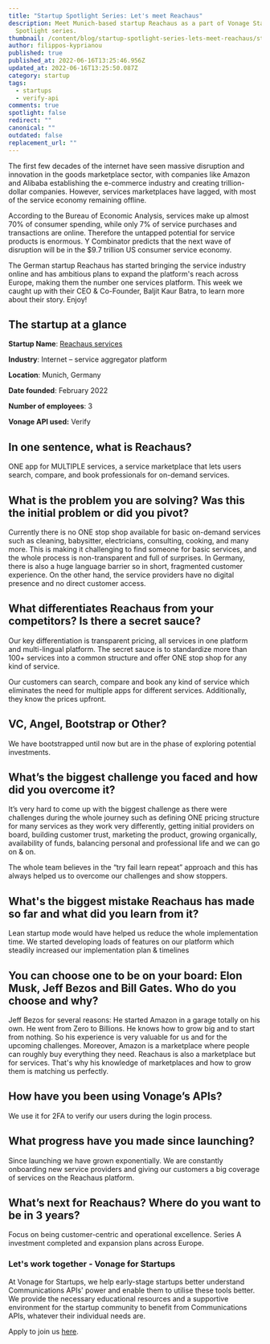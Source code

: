 ```yaml
---
title: "Startup Spotlight Series: Let's meet Reachaus"
description: Meet Munich-based startup Reachaus as a part of Vonage Startup
  Spotlight series.
thumbnail: /content/blog/startup-spotlight-series-lets-meet-reachaus/startups_reachaus.png
author: filippos-kyprianou
published: true
published_at: 2022-06-16T13:25:46.956Z
updated_at: 2022-06-16T13:25:50.087Z
category: startup
tags:
  - startups
  - verify-api
comments: true
spotlight: false
redirect: ""
canonical: ""
outdated: false
replacement_url: ""
---
```

The first few decades of the internet have seen massive disruption and innovation in the goods marketplace sector, with companies like Amazon and Alibaba establishing the e-commerce industry and creating trillion-dollar companies. However, services marketplaces have lagged, with most of the service economy remaining offline.

According to the Bureau of Economic Analysis, services make up almost 70% of consumer spending, while only 7% of service purchases and transactions are online. Therefore the untapped potential for service products is enormous. Y Combinator predicts that the next wave of disruption will be in the $9.7 trillion US consumer service economy.

The German startup Reachaus has started bringing the service industry online and has ambitious plans to expand the platform's reach across Europe, making them the number one services platform. This week we caught up with their CEO & Co-Founder, Baljit Kaur Batra, to learn more about their story. Enjoy!

## The startup at a glance

**Startup Name**:  [Reachaus services](https://reachaus.com/)

**Industry**: Internet – service aggregator platform

**Location**: Munich, Germany

**Date founded**: February 2022

**Number of employees**: 3

**Vonage API used:** Verify

## In one sentence, what is Reachaus?

ONE app for MULTIPLE services, a service marketplace that lets users search, compare, and book professionals for on-demand services.

## What is the problem you are solving? Was this the initial problem or did you pivot?

Currently there is no ONE stop shop available for basic on-demand services such as cleaning, babysitter, electricians, consulting, cooking, and many more. This is making it challenging to find someone for basic services, and the whole process is non-transparent and full of surprises. In Germany, there is also a huge language barrier so in short, fragmented customer experience. On the other hand, the service providers have no digital presence and no direct customer access.

## What differentiates Reachaus from your competitors? Is there a secret sauce?

Our key differentiation is transparent pricing, all services in one platform and multi-lingual platform. The secret sauce is to standardize more than 100+ services into a common structure and offer ONE stop shop for any kind of service.

Our customers can search, compare and book any kind of service which eliminates the need for multiple apps for different services. Additionally, they know the prices upfront.

## VC, Angel, Bootstrap or Other?

We have bootstrapped until now but are in the phase of exploring potential investments.

## What’s the biggest challenge you faced and how did you overcome it?

It’s very hard to come up with the biggest challenge as there were challenges during the whole journey such as defining ONE pricing structure for many services as they work very differently, getting initial providers on board, building customer trust, marketing the product, growing organically, availability of funds, balancing personal and professional life and we can go on & on.

The whole team believes in the “try fail learn repeat” approach and this has always helped us to overcome our challenges and show stoppers.

## What's the biggest mistake Reachaus has made so far and what did you learn from it?

Lean startup mode would have helped us reduce the whole implementation time. We started developing loads of features on our platform which steadily increased our implementation plan & timelines

## You can choose one to be on your board: Elon Musk, Jeff Bezos and Bill Gates. Who do you choose and why? 

Jeff Bezos for several reasons: He started Amazon in a garage totally on his own. He went from Zero to Billions. He knows how to grow big and to start from nothing. So his experience is very valuable for us and for the upcoming challenges. Moreover, Amazon is a marketplace where people can roughly buy everything they need. Reachaus is also a marketplace but for services. That's why his knowledge of marketplaces and how to grow them is matching us perfectly. 

## How have you been using Vonage’s APIs?

We use it for 2FA to verify our users during the login process.

## What progress have you made since launching? 

Since launching we have grown exponentially. We are constantly onboarding new service providers and giving our customers a big coverage of services on the Reachaus platform.

## What’s next for Reachaus? Where do you want to be in 3 years?

Focus on being customer-centric and operational excellence. Series A investment completed and expansion plans across Europe.

### Let's work together - Vonage for Startups

At Vonage for Startups, we help early-stage startups better understand Communications APIs' power and enable them to utilise these tools better. We provide the necessary educational resources and a supportive environment for the startup community to benefit from Communications APIs, whatever their individual needs are.

Apply to join us [here](https://vonage.dev/3d093hA).
